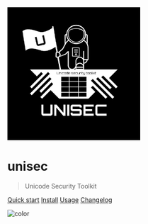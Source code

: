 <img src="_media/unisec-logo.png" data-origin="_media/unisec-logo" alt="logo" height="300">

# unisec

> Unicode Security Toolkit

[Quick start](pages/quick-start?id=quick-start)
[Install](pages/install)
[Usage](pages/usage)
[Changelog](CHANGELOG)

![color](#ffffff)

